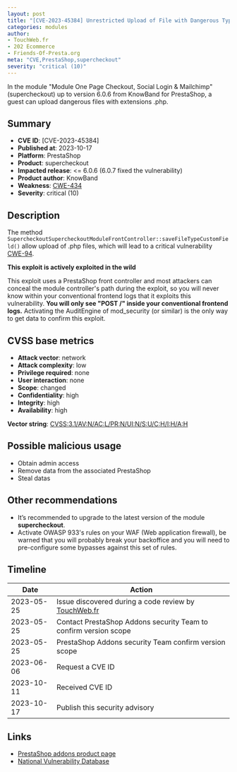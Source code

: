 ```yaml
---
layout: post
title: "[CVE-2023-45384] Unrestricted Upload of File with Dangerous Type in One Page Checkout, Social Login & Mailchimp module for PrestaShop"
categories: modules
author:
- TouchWeb.fr
- 202 Ecommerce
- Friends-Of-Presta.org
meta: "CVE,PrestaShop,supercheckout"
severity: "critical (10)"
---
```


In the module "Module One Page Checkout, Social Login & Mailchimp" (supercheckout) up to version 6.0.6 from KnowBand for PrestaShop, a guest can upload dangerous files with extensions .php.


## Summary

* **CVE ID**: [CVE-2023-45384]
* **Published at**: 2023-10-17
* **Platform**: PrestaShop
* **Product**: supercheckout
* **Impacted release**: <= 6.0.6 (6.0.7 fixed the vulnerability)
* **Product author**: KnowBand
* **Weakness**: [CWE-434](https://cwe.mitre.org/data/definitions/434.html)
* **Severity**: critical (10)

## Description

The method `SupercheckoutSupercheckoutModuleFrontController::saveFileTypeCustomField()` allow upload of .php files, which will lead to a critical vulnerability [CWE-94](https://cwe.mitre.org/data/definitions/94.html).

**This exploit is actively exploited in the wild**

This exploit uses a PrestaShop front controller and most attackers can conceal the module controller's path during the exploit, so you will never know within your conventional frontend logs that it exploits this vulnerability. **You will only see "POST /" inside your conventional frontend logs.** Activating the AuditEngine of mod_security (or similar) is the only way to get data to confirm this exploit.

## CVSS base metrics

* **Attack vector**: network
* **Attack complexity**: low
* **Privilege required**: none
* **User interaction**: none
* **Scope**: changed
* **Confidentiality**: high
* **Integrity**: high
* **Availability**: high

**Vector string**: [CVSS:3.1/AV:N/AC:L/PR:N/UI:N/S:U/C:H/I:H/A:H](https://nvd.nist.gov/vuln-metrics/cvss/v3-calculator?vector=AV:N/AC:L/PR:N/UI:N/S:U/C:H/I:H/A:H)

## Possible malicious usage

* Obtain admin access
* Remove data from the associated PrestaShop
* Steal datas

## Other recommendations

* It’s recommended to upgrade to the latest version of the module **supercheckout**.
* Activate OWASP 933's rules on your WAF (Web application firewall), be warned that you will probably break your backoffice and you will need to pre-configure some bypasses against this set of rules.

## Timeline

| Date | Action |
|--|--|
| 2023-05-25 | Issue discovered during a code review by [TouchWeb.fr](https://www.touchweb.fr) |
| 2023-05-25 | Contact PrestaShop Addons security Team to confirm version scope |
| 2023-05-25 | PrestaShop Addons security Team confirm version scope |
| 2023-06-06 | Request a CVE ID |
| 2023-10-11 | Received CVE ID |
| 2023-10-17 | Publish this security advisory |

## Links

* [PrestaShop addons product page](https://addons.prestashop.com/fr/processus-rapide-commande/18016-one-page-checkout-social-login-mailchimp.html)
* [National Vulnerability Database](https://nvd.nist.gov/vuln/detail/CVE-2023-45384)
